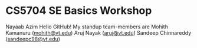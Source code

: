 # CS5704 SE Basics Workshop
Nayaab Azim 
Hello GitHub!
My standup team-members are 
Mohith Kamanuru (mohith@vt.edu)
Aruj Nayak (aruj@vt.edu) 
Sandeep Chinnareddy (sandeepc98@vt.edu)
